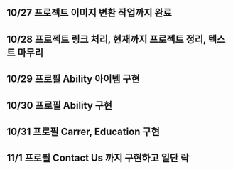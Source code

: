 ## 10/27 프로젝트 이미지 변환 작업까지 완료

## 10/28 프로젝트 링크 처리, 현재까지 프로젝트 정리, 텍스트 마무리

## 10/29 프로필 Ability 아이템 구현

## 10/30 프로필 Ability 구현

## 10/31 프로필 Carrer, Education 구현

## 11/1 프로필 Contact Us 까지 구현하고 일단 락
